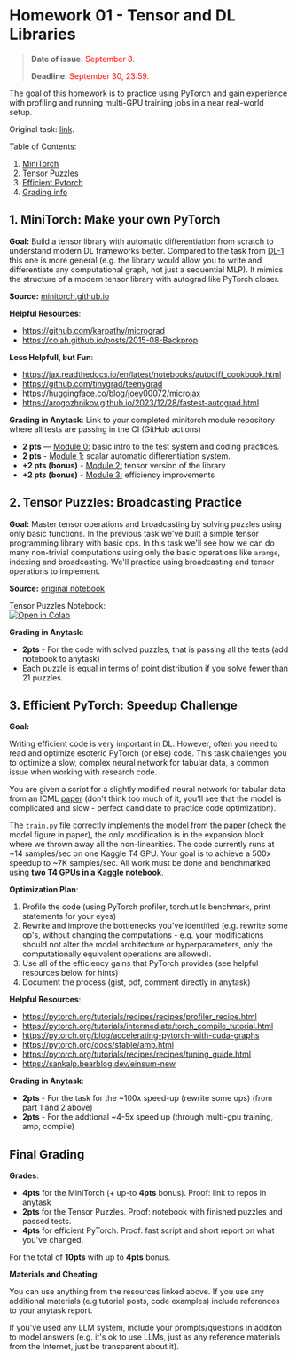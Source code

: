 # Homework 01 - Tensor and DL Libraries

> **Date of issue:** <span style="color:red">September 8</span>.
>
> **Deadline:** <span style="color:red">September 30, 23:59</span>.

The goal of this homework is to practice using PyTorch and gain experience with profiling and running multi-GPU training jobs in a near real-world setup.

Original task: [link](https://github.com/puhsu/dl-hse/tree/main/2024/hw01-tensorlibs).

Table of Contents:

1. [MiniTorch](#1-minitorch-make-your-own-pytorch)
2. [Tensor Puzzles](#2-tensor-puzzles-broadcasting-practice)
3. [Efficient Pytorch](#3-efficient-pytorch-speedup-challenge) 
4. [Grading info](#tldr.-Grading-and-Deadlines)

## 1. MiniTorch: Make your own PyTorch

**Goal:** Build a tensor library with automatic differentiation from scratch to understand modern DL frameworks better. Compared to the task from
[DL-1](https://github.com/xiyori/intro-to-dl-hse/tree/2024-2025/homeworks-small/shw-01-mlp) this one is more general (e.g. the library would allow you to write and differentiate any computational graph, not just a sequential MLP). It mimics the structure of a modern tensor library with autograd like PyTorch closer.

**Source:** [minitorch.github.io](https://minitorch.github.io)

**Helpful Resources**:
- https://github.com/karpathy/micrograd 
- https://colah.github.io/posts/2015-08-Backprop

**Less Helpfull, but Fun**:
- https://jax.readthedocs.io/en/latest/notebooks/autodiff_cookbook.html 
- https://github.com/tinygrad/teenygrad
- https://huggingface.co/blog/joey00072/microjax
- https://arogozhnikov.github.io/2023/12/28/fastest-autograd.html

**Grading in Anytask**: 
Link to your completed minitorch module repository where all tests are passing in the CI (GitHub actions)
- **2 pts** — [Module 0:](https://minitorch.github.io/module0/module0/) basic intro to the test system and coding practices.
- **2 pts** - [Module 1:](https://minitorch.github.io/module1/module1/) scalar automatic differentiation system.
- **+2 pts (bonus)** - [Module 2:](https://minitorch.github.io/module2/module2/) tensor version of the library
- **+2 pts (bonus)** - [Module 3:](https://minitorch.github.io/module3/module3/) efficiency improvements


## 2. Tensor Puzzles: Broadcasting Practice

**Goal:** Master tensor operations and broadcasting by solving puzzles using only basic functions. In the previous task we've built a simple tensor programming library with basic ops. In this task we'll see how we can do many non-trivial computations using only the basic operations like `arange`, indexing and broadcasting. We'll practice using broadcasting and tensor operations to implement.

**Source:** [original notebook](https://github.com/srush/Tensor-Puzzles)

Tensor Puzzles Notebook: \
[![Open in Colab](https://colab.research.google.com/assets/colab-badge.svg)](https://colab.research.google.com/github/srush/Tensor-Puzzles/blob/main/Tensor%20Puzzlers.ipynb)

**Grading in Anytask**: 
- **2pts** - For the code with solved puzzles, that is passing all the tests (add notebook to anytask)
- Each puzzle is equal in terms of point distribution if you solve fewer than 21 puzzles.


## 3. Efficient PyTorch: Speedup Challenge

**Goal:**

Writing efficient code is very important in DL. However, often you need to read and optimize esoteric PyTorch (or else) code. This task challenges you to optimize a slow, complex neural network for tabular data, a common issue when working with research code.

You are given a script for a slightly modified neural network for tabular data from an ICML [paper](https://arxiv.org/abs/2305.18446) (don't think too much of it, you'll see that the model is complicated and slow - perfect candidate to practice code optimization).

The [`train.py`](/homeworks/homework_01/train.py) file correctly implements the model from the paper (check the model figure in paper), the only modification is in the expansion block where we thrown away all the non-linearities. The code currently runs at ~14 samples/sec on one Kaggle T4 GPU. Your goal is to achieve a 500x speedup to ~7K samples/sec. All work must be done and benchmarked using **two T4 GPUs in a Kaggle notebook**.

**Optimization Plan**:
1. Profile the code (using PyTorch profiler, torch.utils.benchmark, print statements for your eyes)
2. Rewrite and improve the bottlenecks you've identified (e.g. rewrite some op's, without changing the computations - e.g. your modifications should not alter the model architecture or hyperparameters, only the computationally equivalent operations are allowed).
3. Use all of the efficiency gains that PyTorch provides (see helpful resources below for hints)
4. Document the process (gist, pdf, comment directly in anytask)

**Helpful Resources**:
- https://pytorch.org/tutorials/recipes/recipes/profiler_recipe.html
- https://pytorch.org/tutorials/intermediate/torch_compile_tutorial.html
- https://pytorch.org/blog/accelerating-pytorch-with-cuda-graphs
- https://pytorch.org/docs/stable/amp.html
- https://pytorch.org/tutorials/recipes/recipes/tuning_guide.html
- https://sankalp.bearblog.dev/einsum-new

**Grading in Anytask**:
- **2pts** - For the task for the ~100x speed-up (rewrite some ops) (from part 1 and 2 above)
- **2pts** - For the addtional ~4-5x speed up (through multi-gpu training, amp, compile)


## Final Grading

**Grades**:

- **4pts** for the MiniTorch (+ up-to **4pts** bonus). Proof: link to repos in anytask
- **2pts** for the Tensor Puzzles. Proof: notebook with finished puzzles and passed tests.
- **4pts** for efficient PyTorch. Proof: fast script and short report on what you've changed.

For the total of **10pts** with up to **4pts** bonus.

**Materials and Cheating**:

You can use anything from the resources linked above. If you use any additional materials (e.g tutorial posts, code examples) include references to your anytask report.

If you've used any LLM system, include your prompts/questions in additon to model answers (e.g. it's ok to use LLMs, just as any reference materials from the Internet, just be transparent about it).